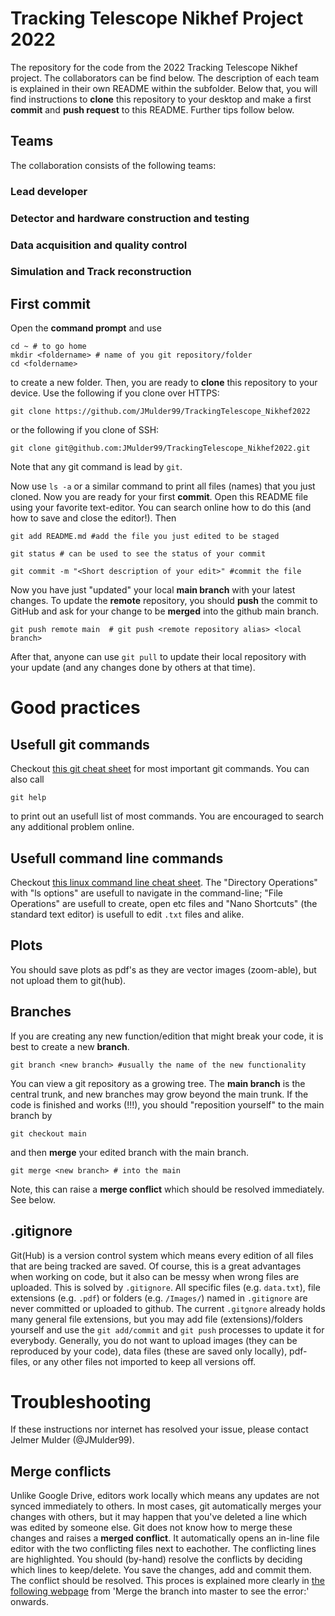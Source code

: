 # Tracking Telescope Nikhef Project 2022
The repository for the code from the 2022 Tracking Telescope Nikhef project. The collaborators can be find below. The description of each team is explained in their own README within the subfolder. Below that, you will find instructions to **clone** this repository to your desktop and make a first **commit** and **push request** to this README. Further tips follow below.  

## Teams
The collaboration consists of the following teams:

### Lead developer 


### Detector and hardware construction and testing


### Data acquisition and quality control


### Simulation and Track reconstruction


## First commit
Open the **command prompt** and use 
```
cd ~ # to go home
mkdir <foldername> # name of you git repository/folder
cd <foldername>
```
to create a new folder. Then, you are ready to **clone** this repository to your device. Use the following if you clone over HTTPS:
```
git clone https://github.com/JMulder99/TrackingTelescope_Nikhef2022
```
or the following if you clone of SSH:
```
git clone git@github.com:JMulder99/TrackingTelescope_Nikhef2022.git
```
Note that any git command is lead by `git`.

Now use `ls -a` or a similar command to print all files (names) that you just cloned. Now you are ready for your first **commit**. Open this README file using your favorite text-editor. You can search online how to do this (and how to save and close the editor!). Then 
```
git add README.md #add the file you just edited to be staged

git status # can be used to see the status of your commit

git commit -m "<Short description of your edit>" #commit the file
```
Now you have just "updated" your local **main branch** with your latest changes. To update the **remote** repository, you should **push** the commit to GitHub and ask for your change to be **merged** into the github main branch.
```
git push remote main  # git push <remote repository alias> <local branch>
```
After that, anyone can use `git pull` to update their local repository with your update (and any changes done by others at that time). 

# Good practices
## Usefull git commands
Checkout [this git cheat sheet](https://education.github.com/git-cheat-sheet-education.pdf) for most important git commands. You can also call 
```
git help
```
to print out an usefull list of most commands. You are encouraged to search any additional problem online. 

## Usefull command line commands
Checkout [this linux command line cheat sheet](https://cheatography.com/davechild/cheat-sheets/linux-command-line/). The "Directory Operations" with "ls options" are usefull to navigate in the command-line; "File Operations" are usefull to create, open etc files and "Nano Shortcuts" (the standard text editor) is usefull to edit `.txt` files and alike. 

## Plots
You should save plots as pdf's as they are vector images (zoom-able), but not upload them to git(hub). 

## Branches
If you are creating any new function/edition that might break your code, it is best to create a new **branch**.
```
git branch <new branch> #usually the name of the new functionality
```
You can view a git repository as a growing tree. The **main branch** is the central trunk, and new branches may grow beyond the main trunk. If the code is finished and works (!!!), you should "reposition yourself" to the main branch by
```
git checkout main
```
and then **merge** your edited branch with the main branch.
```
git merge <new branch> # into the main
```
Note, this can raise a **merge conflict** which should be resolved immediately. See below. 

## .gitignore
Git(Hub) is a version control system which means every edition of all files that are being tracked are saved. Of course, this is a great advantages when working on code, but it also can be messy when wrong files are uploaded. This is solved by `.gitignore`. All specific files (e.g. `data.txt`), file extensions (e.g. `.pdf`) or folders (e.g. `/Images/`) named in `.gitignore` are never committed or uploaded to github. The current `.gitgnore` already holds many general file extensions, but you may add file (extensions)/folders yourself and use the `git add/commit` and `git push` processes to update it for everybody. Generally, you do not want to upload images (they can be reproduced by your code), data files (these are saved only locally), pdf-files, or any other files not imported to keep all versions off. 

# Troubleshooting
If these instructions nor internet has resolved your issue, please contact Jelmer Mulder (@JMulder99).

## Merge conflicts
Unlike Google Drive, editors work locally which means any updates are not synced immediately to others. In most cases, git automatically merges your changes with others, but it may happen that you've deleted a line which was edited by someone else. Git does not know how to merge these changes and raises a **merged conflict**. It automatically opens an in-line file editor with the two conflicting files next to eachother. The conflicting lines are highlighted. You should (by-hand) resolve the conflicts by deciding which lines to keep/delete. You save the changes, add and commit them. The conflict should be resolved. This proces is explained more clearly in [the following webpage](https://opensource.com/article/20/4/git-merge-conflict) from 'Merge the branch into master to see the error:' onwards. 
